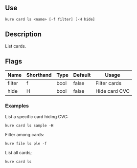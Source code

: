 ## Use 

`kure card ls <name> [-f filter] [-H hide]`

## Description

List cards.

## Flags

|  Name     | Shorthand |     Type      |    Default    |       Usage        |
|-----------|-----------|---------------|---------------|--------------------|
| filter    | f         | bool          | false         | Filter cards       |
| hide      | H         | bool          | false         | Hide card CVC      |

### Examples

List a specific card hiding CVC:
```
kure card ls sample -H
```

Filter among cards:
```
kure file ls ple -f
```

List all cards;
```
kure card ls
```